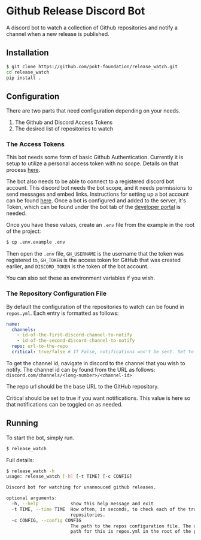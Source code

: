 # Github Release Discord Bot

A discord bot to watch a collection of Github repositories and notify
a channel when a new release is published.

## Installation

```sh
$ git clone https://github.com/pokt-foundation/release_watch.git
cd release_watch
pip install .
```

## Configuration

There are two parts that need configuration depending on your needs.

1) The Github and Discord Access Tokens
2) The desired list of repositories to watch

### The Access Tokens

This bot needs some form of basic Github Authentication. Currently it is setup
to utilize a personal access token with no scope.  Details on that process
[here](https://docs.github.com/en/articles/creating-an-access-token-for-command-line-use).


The bot also needs to be able to connect to a registered discord bot account.
This discord bot needs the bot scope, and it needs permissions to send messages
and embed links. Instructions for setting up a bot account can be found
[here](https://discordpy.readthedocs.io/en/stable/discord.html). Once a bot is
configured and added to the server, it's Token, which can be found under the
bot tab of the [developer portal](https://discord.com/developers/applications)
is needed.

Once you have these values, create an `.env` file from the example in the root of
the project:

```sh
$ cp .env.example .env
```

Then open the `.env` file, `GH_USERNAME` is the username that the token was registered to,
`GH_TOKEN` is the access token for GitHub that was created earlier, and `DISCORD_TOKEN` is
the token of the bot account.

You can also set these as environment variables if you wish.


### The Repository Configuration File

By default the configuration of the repositories to watch can be found in `repos.yml`.
Each entry is formatted as follows:

```yaml
name:
  channels: 
    - id-of-the-first-discord-channel-to-notify
    - id-of-the-second-discord-channel-to-notify
  repo: url-to-the-repo
  critical: true/false # If False, notifications won't be sent. Set to True to get notifications.
```

To get the channel id, navigate in discord to the channel that you wish to notify. The channel id can
by found from the URL as follows: `discord.com/channels/<long-number>/<channel-id>`

The repo url should be the base URL to the GitHub repository.

Critical should be set to true if you want notifications. This value is here so
that notifications can be toggled on as needed.

## Running

To start the bot, simply run.

```sh
$ release_watch
```

Full details:

```sh
$ release_watch -h
usage: release_watch [-h] [-t TIME] [-c CONFIG]

Discord bot for watching for unannouced github releases.

optional arguments:
  -h, --help            show this help message and exit
  -t TIME, --time TIME  How often, in seconds, to check each of the tracked
                        repositories.
  -c CONFIG, --config CONFIG
                        The path to the repos configuration file. The default
                        path for this is repos.yml in the root of the project.
```
